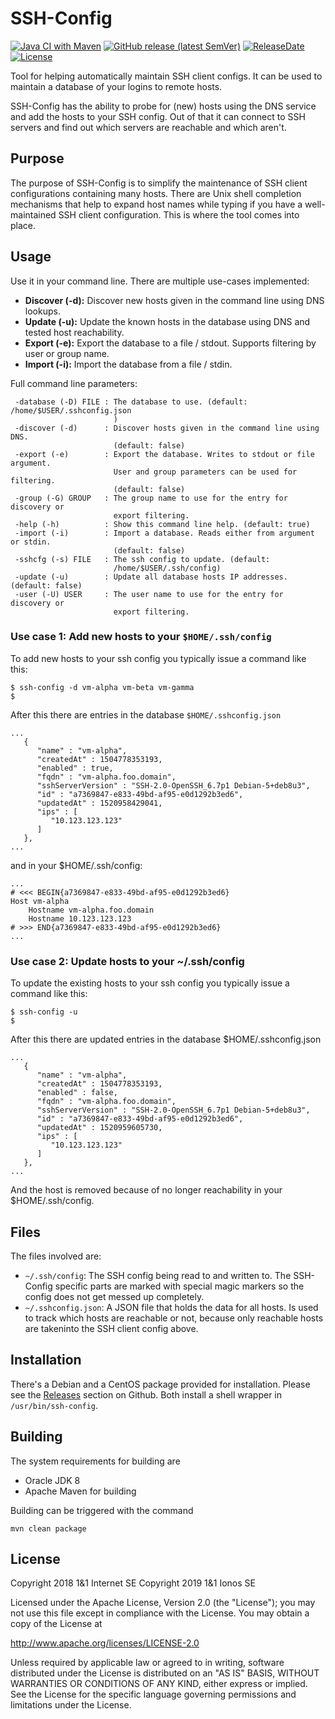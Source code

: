 SSH-Config
===================
[![Java CI with Maven](https://github.com/1and1/ssh-config/actions/workflows/maven.yml/badge.svg)](https://github.com/1and1/ssh-config/actions/workflows/maven.yml)
[![GitHub release (latest SemVer)](https://img.shields.io/github/v/release/1and1/ssh-config)](https://github.com/1and1/ssh-config/releases)
[![ReleaseDate](https://img.shields.io/github/release-date/1and1/ssh-config)](https://github.com/1and1/ssh-config/releases)
[![License](https://img.shields.io/badge/License-Apache%202.0-blue.svg)](https://opensource.org/licenses/Apache-2.0)

Tool for helping automatically maintain SSH client configs.
It can be used to maintain a database of your logins to remote hosts.

SSH-Config has the ability to probe for (new) hosts using the
DNS service and add the hosts to your SSH config.
Out of that it can connect to SSH servers and find out which servers are reachable and which aren't.

## Purpose

The purpose of SSH-Config is to simplify the maintenance of SSH client configurations
containing many hosts. There are Unix shell completion mechanisms that help to
expand host names while typing if you have a well-maintained SSH client configuration.
This is where the tool comes into place.

## Usage

Use it in your command line. There are multiple use-cases implemented:
* **Discover (-d):** Discover new hosts given in the command line using DNS lookups.
* **Update (-u):** Update the known hosts in the database using DNS and tested host reachability. 
* **Export (-e):** Export the database to a file / stdout. Supports filtering by user or group name.
* **Import (-i):** Import the database from a file / stdin. 


Full command line parameters:
```
 -database (-D) FILE : The database to use. (default: /home/$USER/.sshconfig.json
                       )
 -discover (-d)      : Discover hosts given in the command line using DNS.
                       (default: false)
 -export (-e)        : Export the database. Writes to stdout or file argument.
                       User and group parameters can be used for filtering.
                       (default: false)
 -group (-G) GROUP   : The group name to use for the entry for discovery or
                       export filtering.
 -help (-h)          : Show this command line help. (default: true)
 -import (-i)        : Import a database. Reads either from argument or stdin.
                       (default: false)
 -sshcfg (-s) FILE   : The ssh config to update. (default:
                       /home/$USER/.ssh/config)
 -update (-u)        : Update all database hosts IP addresses. (default: false)
 -user (-U) USER     : The user name to use for the entry for discovery or
                       export filtering.
```

### Use case 1: Add new hosts to your `$HOME/.ssh/config`

To add new hosts to your ssh config you typically issue a command like this:

```
$ ssh-config -d vm-alpha vm-beta vm-gamma
$
```

After this there are entries in the database `$HOME/.sshconfig.json`

```
...
   {
      "name" : "vm-alpha",
      "createdAt" : 1504778353193,
      "enabled" : true,
      "fqdn" : "vm-alpha.foo.domain",
      "sshServerVersion" : "SSH-2.0-OpenSSH_6.7p1 Debian-5+deb8u3",
      "id" : "a7369847-e833-49bd-af95-e0d1292b3ed6",
      "updatedAt" : 1520958429041,
      "ips" : [
         "10.123.123.123"
      ]
   },
...
```

and in your $HOME/.ssh/config:

```
...
# <<< BEGIN{a7369847-e833-49bd-af95-e0d1292b3ed6}
Host vm-alpha
	Hostname vm-alpha.foo.domain
	Hostname 10.123.123.123
# >>> END{a7369847-e833-49bd-af95-e0d1292b3ed6}
...
```

### Use case 2: Update hosts to your ~/.ssh/config

To update the existing hosts to your ssh config you typically issue a command like this:

```
$ ssh-config -u
$
```

After this there are updated entries in the database $HOME/.sshconfig.json

```
...
   {
      "name" : "vm-alpha",
      "createdAt" : 1504778353193,
      "enabled" : false,
      "fqdn" : "vm-alpha.foo.domain",
      "sshServerVersion" : "SSH-2.0-OpenSSH_6.7p1 Debian-5+deb8u3",
      "id" : "a7369847-e833-49bd-af95-e0d1292b3ed6",
      "updatedAt" : 1520959605730,
      "ips" : [
         "10.123.123.123"
      ]
   },
...
```

And the host is removed because of no longer reachability in your $HOME/.ssh/config.

## Files

The files involved are:
* `~/.ssh/config`: The SSH config being read to and written to. The SSH-Config specific parts are marked with special magic markers so the config does not get messed up completely.
* `~/.sshconfig.json`: A JSON file that holds the data for all hosts. Is used to track which hosts are reachable or not, because only reachable hosts are takeninto the SSH client config above.

## Installation

There's a Debian and a CentOS package provided for installation.
Please see the [Releases](https://github.com/1and1/ssh-config/releases) section on Github.
Both install a shell wrapper in `/usr/bin/ssh-config`.

## Building

The system requirements for building are
* Oracle JDK 8
* Apache Maven for building

Building can be triggered with the command
```
mvn clean package
```

## License

Copyright 2018 1&1 Internet SE
Copyright 2019 1&1 Ionos SE

Licensed under the Apache License, Version 2.0 (the "License"); you may not use this file except in compliance with the License. You may obtain a copy of the License at

http://www.apache.org/licenses/LICENSE-2.0

Unless required by applicable law or agreed to in writing, software distributed under the License is distributed on an "AS IS" BASIS, WITHOUT WARRANTIES OR CONDITIONS OF ANY KIND, either express or implied. See the License for the specific language governing permissions and limitations under the License.
